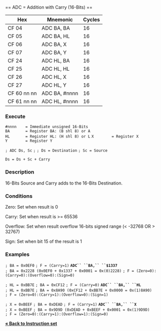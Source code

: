 \== ADC = Addition with Carry (16-Bits) ==

| Hex         | Mnemonic       | Cycles |
| ----------- | -------------- | ------ |
| CF 04       | ADC BA, BA     | 16     |
| CF 05       | ADC BA, HL     | 16     |
| CF 06       | ADC BA, X      | 16     |
| CF 07       | ADC BA, Y      | 16     |
| CF 24       | ADC HL, BA     | 16     |
| CF 25       | ADC HL, HL     | 16     |
| CF 26       | ADC HL, X      | 16     |
| CF 27       | ADC HL, Y      | 16     |
| CF 60 nn nn | ADC BA, \#nnnn | 16     |
| CF 61 nn nn | ADC HL, \#nnnn | 16     |

### Execute

`#nnnn    = Immediate unsigned 16-Bits`
`BA       = Register BA: (B shl 8) or A`
`HL       = Register HL: (H shl 8) or L`
`X        = Register X`
`Y        = Register Y`

`; ADC Ds, Sc`
`;`
`; Ds = Destination`
`; Sc = Source`

`Ds = Ds + Sc + Carry`

### Description

16-Bits Source and Carry adds to the 16-Bits Destination.

### Conditions

Zero: Set when result is 0

Carry: Set when result is \>= 65536

Overflow: Set when result overflow 16-bits signed range (\< -32768 OR \>
32767)

Sign: Set when bit 15 of the result is 1

### Examples

`; BA = 0x0EF0`
`; F = (Carry=1)`
**`ADC`` ``BA,`` ``$1337`**
`; BA = 0x2228 (0x0EF0 + 0x1337 + 0x0001 = 0x(0)2228)`
`; F = (Zero=0):(Carry=0):(Overflow=0):(Sign=0)`

`; HL = 0xBB7E`
`; BA = 0xCF12`
`; F = (Carry=0)`
**`ADC`` ``BA,`` ``HL`**
`; HL = 0xBB7E`
`; BA = 0x8A90 (0xCF12 + 0xBB7E + 0x0000 = 0x(1)8A90)`
`; F = (Zero=0):(Carry=1):(Overflow=0):(Sign=1)`

`; X = 0xBEEF`
`; BA = 0xDEAD`
`; F = (Carry=1)`
**`ADC`` ``BA,`` ``X`**
`; X = 0xBEEF`
`; BA = 0x9D9D (0xDEAD + 0xBEEF + 0x0001 = 0x(1)9D9D)`
`; F = (Zero=0):(Carry=1):(Overflow=1):(Sign=0)`

[**« Back to Instruction set**](PM_InstructionList "wikilink")